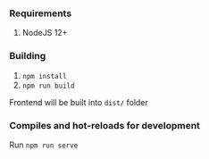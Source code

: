 ### Requirements

1. NodeJS 12+

### Building

1. `npm install`
2. `npm run build`

Frontend will be built into `dist/` folder

### Compiles and hot-reloads for development

Run `npm run serve`

